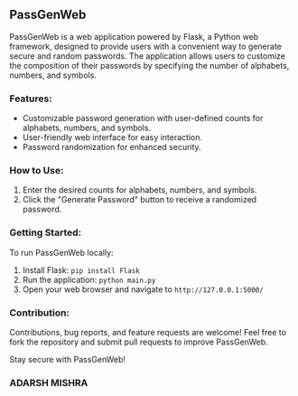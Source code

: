 ## PassGenWeb

PassGenWeb is a web application powered by Flask, a Python web framework, designed to provide users with a convenient way to generate secure and random passwords. The application allows users to customize the composition of their passwords by specifying the number of alphabets, numbers, and symbols.

### Features:
- Customizable password generation with user-defined counts for alphabets, numbers, and symbols.
- User-friendly web interface for easy interaction.
- Password randomization for enhanced security.

### How to Use:
1. Enter the desired counts for alphabets, numbers, and symbols.
2. Click the "Generate Password" button to receive a randomized password.

### Getting Started:
To run PassGenWeb locally:
1. Install Flask: `pip install Flask`
2. Run the application: `python main.py`
3. Open your web browser and navigate to `http://127.0.0.1:5000/`

### Contribution:
Contributions, bug reports, and feature requests are welcome! Feel free to fork the repository and submit pull requests to improve PassGenWeb.

Stay secure with PassGenWeb!

### ADARSH MISHRA
